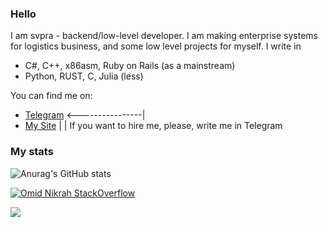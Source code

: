 ### Hello 

I am svpra - backend/low-level developer. I am making enterprise systems 
for logistics business, and some low level projects for myself. I write in
- C#, C++, x86asm, Ruby on Rails (as a mainstream) 
- Python, RUST, C, Julia (less)

You can find me on:
- [Telegram](HTTPS://t.me/svprax) <----------------|
- [My Site](https://svpra.ml/)                     |
                                                   |
If you want to hire me, please, write me in Telegram

### My stats

![Anurag's GitHub stats](https://github-readme-stats.vercel.app/api?username=svpra&theme=dark&include_all_commits=true&count_private=true&show_icons=true)

[![Omid Nikrah StackOverflow](https://github-readme-stackoverflow.vercel.app/?userID=17337055&layout=compact&theme=dark)](https://ru.stackoverflow.com/users/469436/svpra)

![](https://komarev.com/ghpvc/?username=svpra&color=brightgreen)


